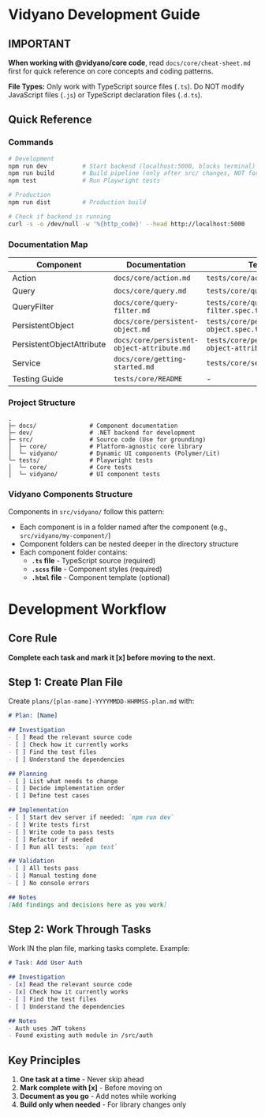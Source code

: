 # Vidyano Development Guide

## IMPORTANT
**When working with @vidyano/core code**, read `docs/core/cheat-sheet.md` first for quick reference on core concepts and coding patterns.

**File Types:** Only work with TypeScript source files (`.ts`). Do NOT modify JavaScript files (`.js`) or TypeScript declaration files (`.d.ts`).

## Quick Reference

### Commands
```bash
# Development
npm run dev          # Start backend (localhost:5000, blocks terminal)
npm run build        # Build pipeline (only after src/ changes, NOT for test changes)
npm test             # Run Playwright tests

# Production
npm run dist         # Production build

# Check if backend is running
curl -s -o /dev/null -w '%{http_code}' --head http://localhost:5000
```

### Documentation Map
| Component | Documentation | Tests |
|-----------|--------------|-------|
| Action | `docs/core/action.md` | `tests/core/action.spec.ts` |
| Query | `docs/core/query.md` | `tests/core/query.spec.ts` |
| QueryFilter | `docs/core/query-filter.md` | `tests/core/query-filter.spec.ts` |
| PersistentObject | `docs/core/persistent-object.md` | `tests/core/persistent-object.spec.ts` |
| PersistentObjectAttribute | `docs/core/persistent-object-attribute.md` | `tests/core/persistent-object-attribute.spec.ts` |
| Service | `docs/core/getting-started.md` | `tests/core/service.spec.ts` |
| Testing Guide | `tests/core/README` | - |

### Project Structure
```
.
├─ docs/               # Component documentation
├─ dev/                # .NET backend for development
├─ src/                # Source code (Use for grounding)
│  ├─ core/            # Platform-agnostic core library
│  └─ vidyano/         # Dynamic UI components (Polymer/Lit)
└─ tests/              # Playwright tests
│  └─ core/            # Core tests
│  └─ vidyano/         # UI component tests
```

### Vidyano Components Structure
Components in `src/vidyano/` follow this pattern:
- Each component is in a folder named after the component (e.g., `src/vidyano/my-component/`)
- Component folders can be nested deeper in the directory structure
- Each component folder contains:
  - **`.ts` file** - TypeScript source (required)
  - **`.scss` file** - Component styles (required)
  - **`.html` file** - Component template (optional)

# Development Workflow

## Core Rule
**Complete each task and mark it [x] before moving to the next.**

## Step 1: Create Plan File
Create `plans/[plan-name]-YYYYMMDD-HHMMSS-plan.md` with:

```markdown
# Plan: [Name]

## Investigation
- [ ] Read the relevant source code
- [ ] Check how it currently works
- [ ] Find the test files
- [ ] Understand the dependencies

## Planning
- [ ] List what needs to change
- [ ] Decide implementation order
- [ ] Define test cases

## Implementation
- [ ] Start dev server if needed: `npm run dev`
- [ ] Write tests first
- [ ] Write code to pass tests
- [ ] Refactor if needed
- [ ] Run all tests: `npm test`

## Validation
- [ ] All tests pass
- [ ] Manual testing done
- [ ] No console errors

## Notes
[Add findings and decisions here as you work]
```

## Step 2: Work Through Tasks

Work IN the plan file, marking tasks complete.
Example:

```markdown
# Task: Add User Auth

## Investigation
- [x] Read the relevant source code
- [x] Check how it currently works
- [ ] Find the test files
- [ ] Understand the dependencies

## Notes
- Auth uses JWT tokens
- Found existing auth module in /src/auth
```

## Key Principles

1. **One task at a time** - Never skip ahead
2. **Mark complete with [x]** - Before moving on
4. **Document as you go** - Add notes while working
5. **Build only when needed** - For library changes only